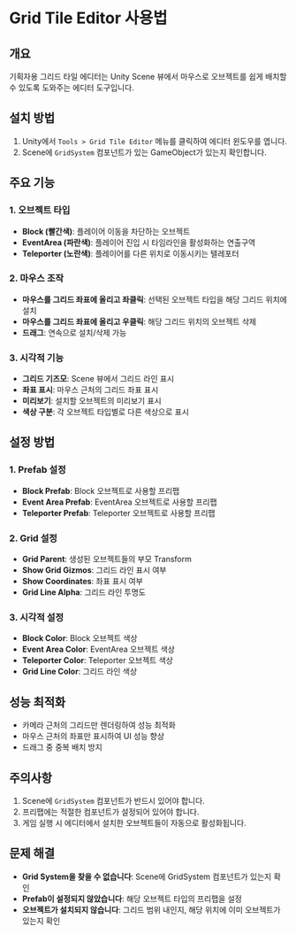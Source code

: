 # Grid Tile Editor 사용법

## 개요
기획자용 그리드 타일 에디터는 Unity Scene 뷰에서 마우스로 오브젝트를 쉽게 배치할 수 있도록 도와주는 에디터 도구입니다.

## 설치 방법
1. Unity에서 `Tools > Grid Tile Editor` 메뉴를 클릭하여 에디터 윈도우를 엽니다.
2. Scene에 `GridSystem` 컴포넌트가 있는 GameObject가 있는지 확인합니다.

## 주요 기능

### 1. 오브젝트 타입
- **Block (빨간색)**: 플레이어 이동을 차단하는 오브젝트
- **EventArea (파란색)**: 플레이어 진입 시 타임라인을 활성화하는 연출구역
- **Teleporter (노란색)**: 플레이어를 다른 위치로 이동시키는 텔레포터

### 2. 마우스 조작
- **마우스를 그리드 좌표에 올리고 좌클릭**: 선택된 오브젝트 타입을 해당 그리드 위치에 설치
- **마우스를 그리드 좌표에 올리고 우클릭**: 해당 그리드 위치의 오브젝트 삭제
- **드래그**: 연속으로 설치/삭제 가능

### 3. 시각적 기능
- **그리드 기즈모**: Scene 뷰에서 그리드 라인 표시
- **좌표 표시**: 마우스 근처의 그리드 좌표 표시
- **미리보기**: 설치할 오브젝트의 미리보기 표시
- **색상 구분**: 각 오브젝트 타입별로 다른 색상으로 표시

## 설정 방법

### 1. Prefab 설정
- **Block Prefab**: Block 오브젝트로 사용할 프리팹
- **Event Area Prefab**: EventArea 오브젝트로 사용할 프리팹  
- **Teleporter Prefab**: Teleporter 오브젝트로 사용할 프리팹

### 2. Grid 설정
- **Grid Parent**: 생성된 오브젝트들의 부모 Transform
- **Show Grid Gizmos**: 그리드 라인 표시 여부
- **Show Coordinates**: 좌표 표시 여부
- **Grid Line Alpha**: 그리드 라인 투명도

### 3. 시각적 설정
- **Block Color**: Block 오브젝트 색상
- **Event Area Color**: EventArea 오브젝트 색상
- **Teleporter Color**: Teleporter 오브젝트 색상
- **Grid Line Color**: 그리드 라인 색상

## 성능 최적화
- 카메라 근처의 그리드만 렌더링하여 성능 최적화
- 마우스 근처의 좌표만 표시하여 UI 성능 향상
- 드래그 중 중복 배치 방지

## 주의사항
1. Scene에 `GridSystem` 컴포넌트가 반드시 있어야 합니다.
2. 프리팹에는 적절한 컴포넌트가 설정되어 있어야 합니다.
3. 게임 실행 시 에디터에서 설치한 오브젝트들이 자동으로 활성화됩니다.

## 문제 해결
- **Grid System을 찾을 수 없습니다**: Scene에 GridSystem 컴포넌트가 있는지 확인
- **Prefab이 설정되지 않았습니다**: 해당 오브젝트 타입의 프리팹을 설정
- **오브젝트가 설치되지 않습니다**: 그리드 범위 내인지, 해당 위치에 이미 오브젝트가 있는지 확인
